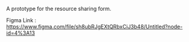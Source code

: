 A prototype for the resource sharing form.

Figma Link : https://www.figma.com/file/sh8ubRJgEXtQRbxCiJ3b48/Untitled?node-id=4%3A13

